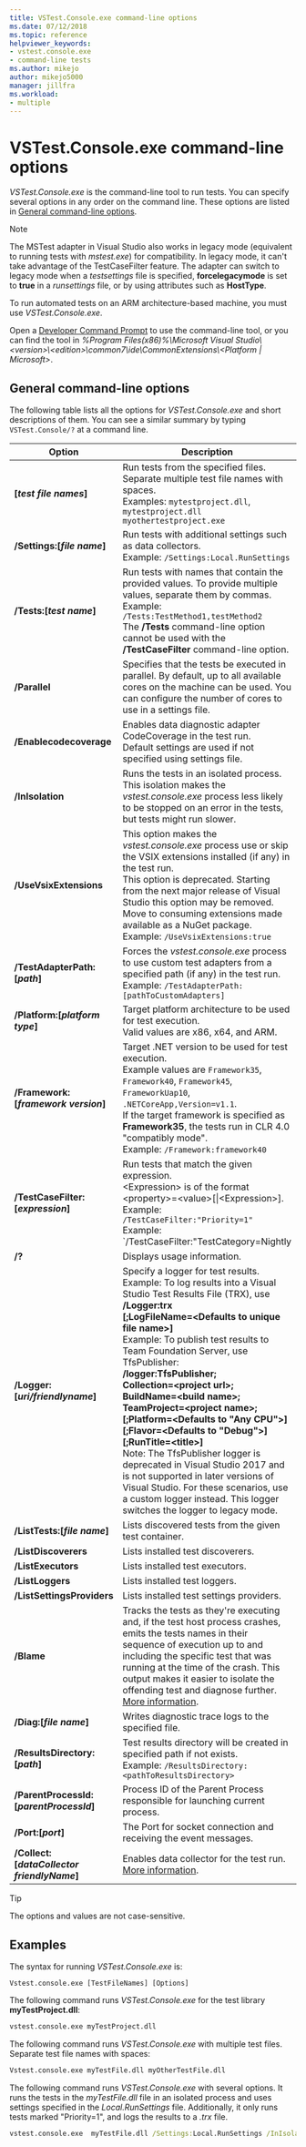 ```yaml
---
title: VSTest.Console.exe command-line options
ms.date: 07/12/2018
ms.topic: reference
helpviewer_keywords:
- vstest.console.exe
- command-line tests
ms.author: mikejo
author: mikejo5000
manager: jillfra
ms.workload:
- multiple
---
```

# VSTest.Console.exe command-line options

*VSTest.Console.exe* is the command-line tool to run tests. You can specify several options in any order on the command line. These options are listed in [General command-line options](#general-command-line-options).

> [!NOTE]
> The MSTest adapter in Visual Studio also works in legacy mode (equivalent to running tests with *mstest.exe*) for compatibility. In legacy mode, it can't take advantage of the TestCaseFilter feature. The adapter can switch to legacy mode when a *testsettings* file is specified, **forcelegacymode** is set to **true** in a *runsettings* file, or by using attributes such as **HostType**.
>
> To run automated tests on an ARM architecture-based machine, you must use *VSTest.Console.exe*.

Open a [Developer Command Prompt](/dotnet/framework/tools/developer-command-prompt-for-vs) to use the command-line tool, or you can find the tool in *%Program Files(x86)%\Microsoft Visual Studio\\<version\>\\<edition\>\common7\ide\CommonExtensions\\<Platform | Microsoft>*.

## General command-line options

The following table lists all the options for *VSTest.Console.exe* and short descriptions of them. You can see a similar summary by typing `VSTest.Console/?` at a command line.

| Option | Description |
|---|---|
|**[*test file names*]**|Run tests from the specified files. Separate multiple test file names with spaces.<br />Examples: `mytestproject.dll`, `mytestproject.dll myothertestproject.exe`|
|**/Settings:[*file name*]**|Run tests with additional settings such as data collectors.<br />Example: `/Settings:Local.RunSettings`|
|**/Tests:[*test name*]**|Run tests with names that contain the provided values. To provide multiple values, separate them by commas.<br />Example: `/Tests:TestMethod1,testMethod2`<br />The **/Tests** command-line option cannot be used with the **/TestCaseFilter** command-line option.|
|**/Parallel**|Specifies that the tests be executed in parallel. By default, up to all available cores on the machine can be used. You can configure the number of cores to use in a settings file.|
|**/Enablecodecoverage**|Enables data diagnostic adapter CodeCoverage in the test run.<br />Default settings are used if not specified using settings file.|
|**/InIsolation**|Runs the tests in an isolated process.<br />This isolation makes the *vstest.console.exe* process less likely to be stopped on an error in the tests, but tests might run slower.|
|**/UseVsixExtensions**|This option makes the *vstest.console.exe* process use or skip the VSIX extensions installed (if any) in the test run.<br />This option is deprecated. Starting from the next major release of Visual Studio this option may be removed. Move to consuming extensions made available as a NuGet package.<br />Example: `/UseVsixExtensions:true`|
|**/TestAdapterPath:[*path*]**|Forces the *vstest.console.exe* process to use custom test adapters from a specified path (if any) in the test run.<br />Example: `/TestAdapterPath:[pathToCustomAdapters]`|
|**/Platform:[*platform type*]**|Target platform architecture to be used for test execution.<br />Valid values are x86, x64, and ARM.|
|**/Framework: [*framework version*]**|Target .NET version to be used for test execution.<br />Example values are `Framework35`, `Framework40`, `Framework45`, `FrameworkUap10`, `.NETCoreApp,Version=v1.1`.<br />If the target framework is specified as **Framework35**, the tests run in CLR 4.0 "compatibly mode".<br />Example: `/Framework:framework40`|
|**/TestCaseFilter:[*expression*]**|Run tests that match the given expression.<br /><Expression\> is of the format <property\>=<value\>[\|<Expression\>].<br />Example: `/TestCaseFilter:"Priority=1"`<br />Example: `/TestCaseFilter:"TestCategory=Nightly|FullyQualifiedName=Namespace.ClassName.MethodName"`<br />The **/TestCaseFilter** command-line option cannot be used with the **/Tests** command-line option. <br />For information about creating and using expressions, see [TestCase filter](https://github.com/Microsoft/vstest-docs/blob/master/docs/filter.md).|
|**/?**|Displays usage information.|
|**/Logger:[*uri/friendlyname*]**|Specify a logger for test results.<br />Example: To log results into a Visual Studio Test Results File (TRX), use<br />**/Logger:trx**<br />**[;LogFileName=\<Defaults to unique file name>]**<br />Example: To publish test results to Team Foundation Server, use TfsPublisher:<br />**/logger:TfsPublisher;**<br />**Collection=<project url\>;**<br />**BuildName=<build name\>;**<br />**TeamProject=<project name\>;**<br />**[;Platform=\<Defaults to "Any CPU">]**<br />**[;Flavor=\<Defaults to "Debug">]**<br />**[;RunTitle=<title\>]**<br />Note: The TfsPublisher logger is deprecated in Visual Studio 2017 and is not supported in later versions of Visual Studio. For these scenarios, use a custom logger instead. This logger switches the logger to legacy mode.|
|**/ListTests:[*file name*]**|Lists discovered tests from the given test container.|
|**/ListDiscoverers**|Lists installed test discoverers.|
|**/ListExecutors**|Lists installed test executors.|
|**/ListLoggers**|Lists installed test loggers.|
|**/ListSettingsProviders**|Lists installed test settings providers.|
|**/Blame**|Tracks the tests as they're executing and, if the test host process crashes, emits the tests names in their sequence of execution up to and including the specific test that was running at the time of the crash. This output makes it easier to isolate the offending test and diagnose further. [More information](https://github.com/Microsoft/vstest-docs/blob/master/docs/extensions/blame-datacollector.md).|
|**/Diag:[*file name*]**|Writes diagnostic trace logs to the specified file.|
|**/ResultsDirectory:[*path*]**|Test results directory will be created in specified path if not exists.<br />Example: `/ResultsDirectory:<pathToResultsDirectory>`|
|**/ParentProcessId:[*parentProcessId*]**|Process ID of the Parent Process responsible for launching current process.|
|**/Port:[*port*]**|The Port for socket connection and receiving the event messages.|
|**/Collect:[*dataCollector friendlyName*]**|Enables data collector for the test run. [More information](https://aka.ms/vstest-collect).|

> [!TIP]
> The options and values are not case-sensitive.

## Examples

The syntax for running *VSTest.Console.exe* is:

`Vstest.console.exe [TestFileNames] [Options]`

The following command runs *VSTest.Console.exe* for the test library **myTestProject.dll**:

```cmd
vstest.console.exe myTestProject.dll
```

The following command runs *VSTest.Console.exe* with multiple test files. Separate test file names with spaces:

```cmd
Vstest.console.exe myTestFile.dll myOtherTestFile.dll
```

The following command runs *VSTest.Console.exe* with several options. It runs the tests in the *myTestFile.dll* file in an isolated process and uses settings specified in the *Local.RunSettings* file. Additionally, it only runs tests marked "Priority=1", and logs the results to a *.trx* file.

```cmd
vstest.console.exe  myTestFile.dll /Settings:Local.RunSettings /InIsolation /TestCaseFilter:"Priority=1" /Logger:trx
```
